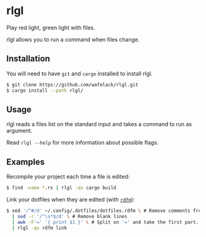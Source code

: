 rlgl
====

Play red light, green light with files.

rlgl allows you to run a command when files change.

Installation
------------

You will need to have `git` and `cargo` installed to install rlgl.

```bash
$ git clone https://github.com/wafelack/rlgl.git
$ cargo install --path rlgl/
```

Usage
-----

rlgl reads a files list on the standard input and takes a command to run as argument.

Read `rlgl --help` for more information about possible flags.

Examples
--------

Recompile your project each time a file is edited:

```bash
$ find -name *.rs | rlgl -qs cargo build
```

Link your dotfiles when they are edited (with [`rdfm`](https://github.com/wafelack/rdfm)):
```bash
$ sed '/^#/d' ~/.config/.dotfiles/dotfiles.rdfm \ # Remove comments from dotfiles.rdfm
  | sed -r '/^\s*$/d' \ # Remove blank lines
  | awk -F'=' '{ print $1 }' \ # Split on '=' and take the first part.
  | rlgl -qs rdfm link
```
